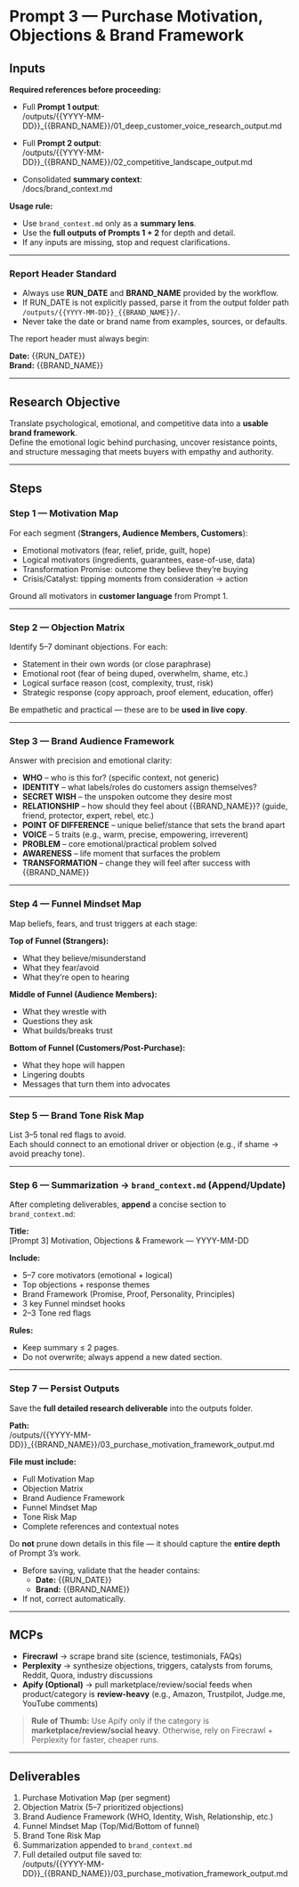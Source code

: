 # Prompt 3 — Purchase Motivation, Objections & Brand Framework

## Inputs

**Required references before proceeding:**

- Full **Prompt 1 output**:  
/outputs/{{YYYY-MM-DD}}_{{BRAND_NAME}}/01_deep_customer_voice_research_output.md

- Full **Prompt 2 output**:  
/outputs/{{YYYY-MM-DD}}_{{BRAND_NAME}}/02_competitive_landscape_output.md

- Consolidated **summary context**:  
/docs/brand_context.md

**Usage rule:**
- Use `brand_context.md` only as a **summary lens**.  
- Use the **full outputs of Prompts 1 + 2** for depth and detail.  
- If any inputs are missing, stop and request clarifications.

---

### Report Header Standard
- Always use **RUN_DATE** and **BRAND_NAME** provided by the workflow.
- If RUN_DATE is not explicitly passed, parse it from the output folder path `/outputs/{{YYYY-MM-DD}}_{{BRAND_NAME}}/`.
- Never take the date or brand name from examples, sources, or defaults.

The report header must always begin:

**Date:** {{RUN_DATE}}  
**Brand:** {{BRAND_NAME}}

---

## Research Objective

Translate psychological, emotional, and competitive data into a **usable brand framework**.  
Define the emotional logic behind purchasing, uncover resistance points, and structure messaging that meets buyers with empathy and authority.

---

## Steps

### Step 1 — Motivation Map
For each segment (**Strangers, Audience Members, Customers**):
- Emotional motivators (fear, relief, pride, guilt, hope)  
- Logical motivators (ingredients, guarantees, ease-of-use, data)  
- Transformation Promise: outcome they believe they’re buying  
- Crisis/Catalyst: tipping moments from consideration → action  

Ground all motivators in **customer language** from Prompt 1.

---

### Step 2 — Objection Matrix
Identify 5–7 dominant objections. For each:  
- Statement in their own words (or close paraphrase)  
- Emotional root (fear of being duped, overwhelm, shame, etc.)  
- Logical surface reason (cost, complexity, trust, risk)  
- Strategic response (copy approach, proof element, education, offer)  

Be empathetic and practical — these are to be **used in live copy**.

---

### Step 3 — Brand Audience Framework
Answer with precision and emotional clarity:
- **WHO** – who is this for? (specific context, not generic)  
- **IDENTITY** – what labels/roles do customers assign themselves?  
- **SECRET WISH** – the unspoken outcome they desire most  
- **RELATIONSHIP** – how should they feel about {{BRAND_NAME}}? (guide, friend, protector, expert, rebel, etc.)  
- **POINT OF DIFFERENCE** – unique belief/stance that sets the brand apart  
- **VOICE** – 5 traits (e.g., warm, precise, empowering, irreverent)  
- **PROBLEM** – core emotional/practical problem solved  
- **AWARENESS** – life moment that surfaces the problem  
- **TRANSFORMATION** – change they will feel after success with {{BRAND_NAME}}  

---

### Step 4 — Funnel Mindset Map
Map beliefs, fears, and trust triggers at each stage:

**Top of Funnel (Strangers):**  
- What they believe/misunderstand  
- What they fear/avoid  
- What they’re open to hearing  

**Middle of Funnel (Audience Members):**  
- What they wrestle with  
- Questions they ask  
- What builds/breaks trust  

**Bottom of Funnel (Customers/Post-Purchase):**  
- What they hope will happen  
- Lingering doubts  
- Messages that turn them into advocates  

---

### Step 5 — Brand Tone Risk Map
List 3–5 tonal red flags to avoid.  
Each should connect to an emotional driver or objection (e.g., if shame → avoid preachy tone).

---

### Step 6 — Summarization → `brand_context.md` (Append/Update)
After completing deliverables, **append** a concise section to `brand_context.md`:

**Title:**  
[Prompt 3] Motivation, Objections & Framework — YYYY-MM-DD

**Include:**  
- 5–7 core motivators (emotional + logical)  
- Top objections + response themes  
- Brand Framework (Promise, Proof, Personality, Principles)  
- 3 key Funnel mindset hooks  
- 2–3 Tone red flags  

**Rules:**  
- Keep summary ≤ 2 pages.  
- Do not overwrite; always append a new dated section.  

---

### Step 7 — Persist Outputs
Save the **full detailed research deliverable** into the outputs folder.

**Path:**  
/outputs/{{YYYY-MM-DD}}_{{BRAND_NAME}}/03_purchase_motivation_framework_output.md

**File must include:**  
- Full Motivation Map  
- Objection Matrix  
- Brand Audience Framework  
- Funnel Mindset Map  
- Tone Risk Map  
- Complete references and contextual notes  

Do **not** prune down details in this file — it should capture the **entire depth** of Prompt 3’s work.

- Before saving, validate that the header contains:
  - **Date:** {{RUN_DATE}}
  - **Brand:** {{BRAND_NAME}}
- If not, correct automatically.

---

## MCPs
- **Firecrawl** → scrape brand site (science, testimonials, FAQs)  
- **Perplexity** → synthesize objections, triggers, catalysts from forums, Reddit, Quora, industry discussions  
- **Apify (Optional)** → pull marketplace/review/social feeds when product/category is **review-heavy** (e.g., Amazon, Trustpilot, Judge.me, YouTube comments)  

> **Rule of Thumb:** Use Apify only if the category is **marketplace/review/social heavy**. Otherwise, rely on Firecrawl + Perplexity for faster, cheaper runs.  

---

## Deliverables
1. Purchase Motivation Map (per segment)  
2. Objection Matrix (5–7 prioritized objections)  
3. Brand Audience Framework (WHO, Identity, Wish, Relationship, etc.)  
4. Funnel Mindset Map (Top/Mid/Bottom of funnel)  
5. Brand Tone Risk Map  
6. Summarization appended to `brand_context.md`  
7. Full detailed output file saved to:  
/outputs/{{YYYY-MM-DD}}_{{BRAND_NAME}}/03_purchase_motivation_framework_output.md